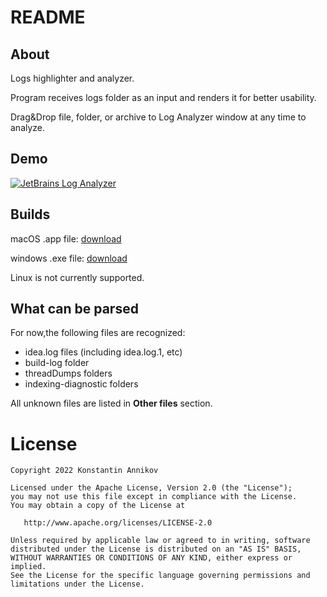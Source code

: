 # README

## About

Logs highlighter and analyzer. 

Program receives logs folder as an input and renders it for better usability.

Drag&Drop file, folder, or archive to Log Analyzer window at any time to analyze. 

## Demo 

[![JetBrains Log Analyzer](https://img.youtube.com/vi/BJf6XB2KGMg/0.jpg)](https://www.youtube.com/watch?v=BJf6XB2KGMg "JetBrains Log Analyzer")

## Builds

macOS .app file:  [download](https://github.com/annikovk/idea_log_analyzer/blob/master/build/bin/JetBrains%20Log%20Analyzer.app.zip?raw=true)

windows .exe file:  [download](https://github.com/annikovk/idea_log_analyzer/blob/master/build/bin/LogAnalyzer.exe?raw=true)

Linux is not currently supported. 

## What can be parsed

For now,the following files are recognized: 
- idea.log files (including idea.log.1, etc)
- build-log folder
- threadDumps folders
- indexing-diagnostic folders

All unknown files are listed in **Other files** section.

License
=======
    Copyright 2022 Konstantin Annikov

    Licensed under the Apache License, Version 2.0 (the "License");
    you may not use this file except in compliance with the License.
    You may obtain a copy of the License at

       http://www.apache.org/licenses/LICENSE-2.0

    Unless required by applicable law or agreed to in writing, software
    distributed under the License is distributed on an "AS IS" BASIS,
    WITHOUT WARRANTIES OR CONDITIONS OF ANY KIND, either express or implied.
    See the License for the specific language governing permissions and
    limitations under the License.
